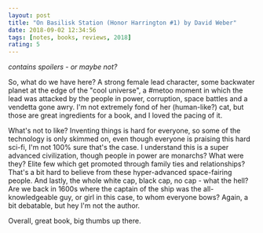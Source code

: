 ```yaml
---
layout: post
title: "On Basilisk Station (Honor Harrington #1) by David Weber"
date: 2018-09-02 12:34:56
tags: [notes, books, reviews, 2018]
rating: 5
---
```


_contains spoilers - or maybe not?_

So, what do we have here? A strong female lead character, some backwater planet at the edge of the "cool universe", a #metoo moment in which the lead was attacked by the people in power, corruption, space battles and a vendetta gone awry. I'm not extremely fond of her (human-like?) cat, but those are great ingredients for a book, and I loved the pacing of it.

What's not to like? Inventing things is hard for everyone, so some of the technology is only skimmed on, even though everyone is praising this hard sci-fi, I'm not 100% sure that's the case. I understand this is a super advanced civilization, though people in power are monarchs? What were they? Elite few which get promoted through family ties and relationships? That's a bit hard to believe from these hyper-advanced space-fairing people. And lastly, the whole white cap, black cap, no cap - what the hell? Are we back in 1600s where the captain of the ship was the all-knowledgeable guy, or girl in this case, to whom everyone bows? Again, a bit debatable, but hey I'm not the author.

Overall, great book, big thumbs up there.